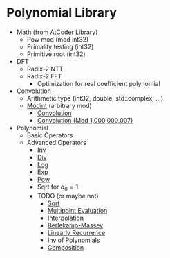 
# Polynomial Library
- Math (from [AtCoder Library](https://github.com/atcoder/ac-library/blob/master/atcoder/internal_math.hpp))
	- Pow mod (mod int32)
	- Primality testing (int32)
	- Primitive root (int32)
- DFT
	- Radix-2 NTT
	- Radix-2 FFT
		- Optimization for real coefficient polynomial
- Convolution
	- Arithmetic type (int32, double, std::complex, ...)
	- [Modint](https://github.com/atcoder/ac-library/blob/master/atcoder/modint.hpp) (arbitrary mod)
		- [Convolution](https://judge.yosupo.jp/problem/convolution_mod)
		- [Convolution (Mod 1,000,000,007)](https://judge.yosupo.jp/problem/convolution_mod_1000000007)
- Polynomial
	- Basic Operators
	- Advanced Operators
		- [Inv](https://judge.yosupo.jp/problem/inv_of_formal_power_series)
		- [Div](https://judge.yosupo.jp/problem/division_of_polynomials)
		- [Log](https://judge.yosupo.jp/problem/log_of_formal_power_series)
		- [Exp](https://judge.yosupo.jp/problem/exp_of_formal_power_series)
		- [Pow](https://judge.yosupo.jp/problem/pow_of_formal_power_series)
		- Sqrt for $a_0 = 1$
		- TODO (or maybe not)
			- [Sqrt](https://judge.yosupo.jp/problem/sqrt_of_formal_power_series)
			- [Multipoint Evaluation](https://judge.yosupo.jp/problem/multipoint_evaluation)
			- [Interpolation](https://judge.yosupo.jp/problem/polynomial_interpolation)
			- [Berlekamp-Massey](https://judge.yosupo.jp/problem/find_linear_recurrence)
			- [Linearly Recurrence](https://judge.yosupo.jp/problem/kth_term_of_linearly_recurrent_sequence)
			- [Inv of Polynomials](https://judge.yosupo.jp/problem/inv_of_polynomials)
			- [Composition](https://judge.yosupo.jp/problem/composition_of_formal_power_series)